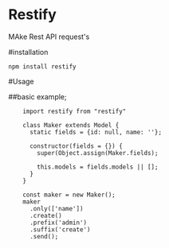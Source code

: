 # Restify

MAke Rest API request's

#installation

`npm install restify` 

#Usage

##basic example; 

```
    import restify from "restify"
    
    class Maker extends Model {
      static fields = {id: null, name: ''};
     
      constructor(fields = {}) {
        super(Object.assign(Maker.fields);
    
        this.models = fields.models || [];
      }
    }
    
    const maker = new Maker();
    maker
      .only(['name'])
      .create()
      .prefix('admin')
      .suffix('create')
      .send();
```